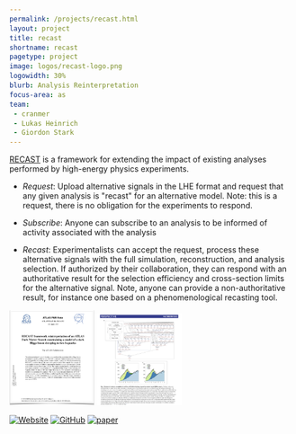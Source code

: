 ```yaml
---
permalink: /projects/recast.html
layout: project
title: recast
shortname: recast
pagetype: project
image: logos/recast-logo.png
logowidth: 30%
blurb: Analysis Reinterpretation
focus-area: as
team:
 - cranmer
 - Lukas Heinrich
 - Giordon Stark
---
```



[RECAST](https://recast.cern.ch) is a framework for extending the impact of existing analyses performed by high-energy physics experiments.

   * *Request*: Upload alternative signals in the LHE format and request that any given analysis is "recast" for an alternative model. Note: this is a request, there is no obligation for the experiments to respond.

   * *Subscribe*: Anyone can subscribe to an analysis to be informed of activity associated with the analysis

   * *Recast*: Experimentalists can accept the request, process these alternative signals with the full simulation, reconstruction, and analysis selection. If authorized by their collaboration, they can respond with an authoritative result for the selection efficiency and cross-section limits for the alternative signal. Note, anyone can provide a non-authoritative result, for instance one based on a phenomenological recasting tool.

<a href="https://cds.cern.ch/record/2686290"><img src="/assets/images/recast-atlas.png" width="30%" alt="ATLAS paper"/></a>
<a href="https://www.nature.com/articles/s41567-018-0342-2"><img src="/assets/images/open-is-not-enough-recast.png" width="30%" alt="figure from open is not enough" /></a>

[![Website](https://img.shields.io/badge/Website-555555.svg)](https://recast.cern.ch)
[![GitHub](https://img.shields.io/badge/GitHub-555555.svg)](https://github.com/recast-hep/)
[![paper](https://img.shields.io/badge/Paper-555555.svg)](https://arxiv.org/abs/1010.2506)
